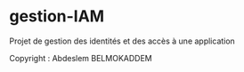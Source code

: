 gestion-IAM
===========

Projet de gestion des identités et des accès à une application

Copyright : Abdeslem BELMOKADDEM
